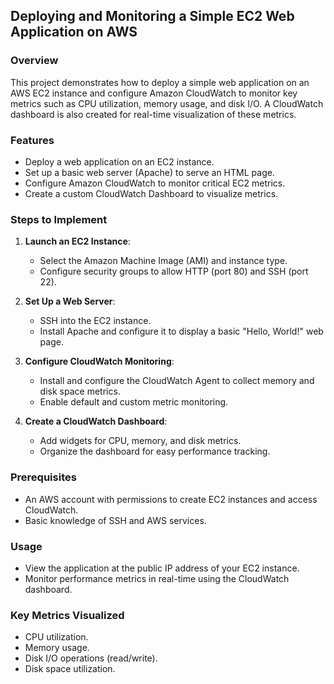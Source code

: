 ## Deploying and Monitoring a Simple EC2 Web Application on AWS  

### Overview  
This project demonstrates how to deploy a simple web application on an AWS EC2 instance and configure Amazon CloudWatch to monitor key metrics such as CPU utilization, memory usage, and disk I/O. A CloudWatch dashboard is also created for real-time visualization of these metrics.  

### Features  
- Deploy a web application on an EC2 instance.  
- Set up a basic web server (Apache) to serve an HTML page.  
- Configure Amazon CloudWatch to monitor critical EC2 metrics.  
- Create a custom CloudWatch Dashboard to visualize metrics.  

### Steps to Implement  
1. **Launch an EC2 Instance**:  
   - Select the Amazon Machine Image (AMI) and instance type.  
   - Configure security groups to allow HTTP (port 80) and SSH (port 22).  

2. **Set Up a Web Server**:  
   - SSH into the EC2 instance.  
   - Install Apache and configure it to display a basic "Hello, World!" web page.  

3. **Configure CloudWatch Monitoring**:  
   - Install and configure the CloudWatch Agent to collect memory and disk space metrics.  
   - Enable default and custom metric monitoring.  

4. **Create a CloudWatch Dashboard**:  
   - Add widgets for CPU, memory, and disk metrics.  
   - Organize the dashboard for easy performance tracking.  

### Prerequisites  
- An AWS account with permissions to create EC2 instances and access CloudWatch.  
- Basic knowledge of SSH and AWS services.  


### Usage  
- View the application at the public IP address of your EC2 instance.  
- Monitor performance metrics in real-time using the CloudWatch dashboard.  

### Key Metrics Visualized  
- CPU utilization.  
- Memory usage.  
- Disk I/O operations (read/write).  
- Disk space utilization.  

